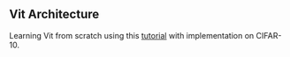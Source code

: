 ## Vit Architecture 
Learning Vit from scratch using this [tutorial](https://medium.com/correll-lab/building-a-vision-transformer-model-from-scratch-a3054f707cc6) with implementation on CIFAR-10.

